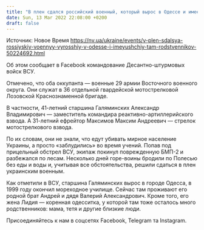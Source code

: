 ```yaml
---
title: "В плен сдался российский военный, который вырос в Одессе и имеет там родственников"
date: Sun, 13 Mar 2022 22:08:00 +0200
draft: false
---
```

Источник: Новое Время https://nv.ua/ukraine/events/v-plen-sdalsya-rossiyskiy-voennyy-vyrosshiy-v-odesse-i-imeyushchiy-tam-rodstvennikov-50224692.html


Об этом сообщает в Facebook командование Десантно-штурмовых войск ВСУ.

Отмечено, что оба оккупанта — военные 29 армии Восточного военного округа. Они служат в 36 отдельной гвардейской мотострелковой Лозовской Краснознаменной бригаде.

В частности, 41-летний старшина Галяминских Александр Владимирович — заместитель командира реактивно-артиллерийского взвода. А 31-летний ефрейтор Максимов Максим Андреевич — стрелок мотострелкового взвода.

По их словам, они не знали, что едут убивать мирное население Украины, а просто «заблудились» во время учений. Попав под прицельный обстрел ВСУ, экипаж покинул поврежденную БМП-2 и разбежался по лесам. Несколько дней горе-воины бродили по Полесью без еды и воды и, учитывая все обстоятельства, решили сдаться в плен украинским военным.

Как отметили в ВСУ, старшина Галяминских вырос в городе Одесса, в 1999 году окончил мореходное училище. Сейчас там проживают его родной брат Андрей и дядя Валерий Александрович. Кроме того, его жена Лидия — коренная одесситка, у которой там тоже осталось много родственников: мама, тетя и другие близкие люди.

Присоединяйтесь к нам в соцсетях Facebook, Telegram та Instagram.

